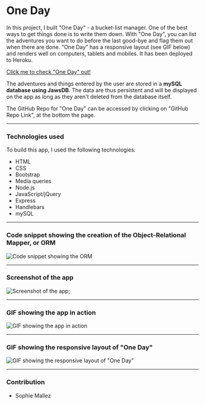 # One Day

In this project, I built "One Day" - a bucket-list manager. One of the best ways to get things done is to write them down. With "One Day", you can list the adventures you want to do before the last good-bye and flag them out when there are done. "One Day" has a responsive layout (see GIF below) and renders well on computers, tablets and mobiles. It has been deployed to Heroku.

[Click me to check "One Day" out!](https://one-day-app.herokuapp.com/)

The adventures and things entered by the user are stored in a **mySQL database using JawsDB**. The data are thus persistent and will be displayed on the app as long as they aren't deleted from the database itself. 

The GitHub Repo for "One Day" can be accessed by clicking on "GitHub Repo Link", at the bottom the page.

--- 

### Technologies used

To build this app, I used the following technologies:

- HTML
- CSS
- Bootstrap
- Media queries
- Node.js
- JavaScript/jQuery
- Express
- Handlebars
- mySQL

---

### Code snippet showing the creation of the Object-Relational Mapper, or ORM

![Code snippet showing the ORM](https://github.com/SophM/One-Day/blob/master/for-readme/code-snippet-ORM.png?raw=true)

---

### Screenshot of the app

![Screenshot of the app](https://github.com/SophM/One-Day/blob/master/for-readme/one-day.png?raw=true);

---

### GIF showing the app in action

![GIF showing the app in action](https://github.com/SophM/One-Day/blob/master/for-readme/GIF-app-in-action.gif?raw=true)

---

### GIF showing the responsive layout of "One Day"

![GIF showing the responsive layout of "One Day"](https://github.com/SophM/One-Day/blob/master/for-readme/GIF-responsive-layout.gif?raw=true)

---

### Contribution

- Sophie Mallez

